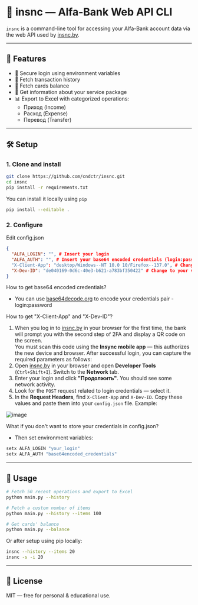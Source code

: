 # 🏦 insnc — Alfa-Bank Web API CLI

`insnc` is a command-line tool for accessing your Alfa-Bank account data via the web API used by [insnc.by](https://insnc.by).

---

## 🚀 Features

- 🔐 Secure login using environment variables
- 📜 Fetch transaction history
- 📜 Fetch cards balance
- 💼 Get information about your service package
- 📊 Export to Excel with categorized operations:
  - Приход (Income)
  - Расход (Expense)
  - Перевод (Transfer)

---

## 🛠 Setup

### 1. Clone and install

```bash
git clone https://github.com/cndctr/insnc.git
cd insnc
pip install -r requirements.txt
```
You can install it locally using `pip`

```bash
pip install --editable .
```

### 2. Configure 

Edit config.json

```json
{
  "ALFA_LOGIN": "", # Insert your login
  "ALFA_AUTH": "", # Insert your base64 encoded credentials (login:password)
  "X-Client-App": "desktop/Windows--NT 10.0 10/Firefox--137.0", # Change to your browser value
  "X-Dev-ID": "de040169-0d6c-40e3-b621-a783bf350422" # Change to your value
}
```
How to get base64 encoded credentials? 
 - You can use [base64decode.org](https://www.base64decode.org/) to encode your credentials pair - login:password

How to get "X-Client-App" and "X-Dev-ID"?
1. When you log in to [insnc.by](https://insnc.by) in your browser for the first time, the bank will prompt you with the second step of 2FA and display a QR code on the screen.  
   You must scan this code using the **Insync mobile app** — this authorizes the new device and browser. After successful login, you can capture the required parameters as follows:
2. Open [insnc.by](https://insnc.by) in your browser and open **Developer Tools** (`Ctrl+Shift+I`). Switch to the **Network** tab.
3. Enter your login and click **"Продолжить"**. You should see some network activity.
4. Look for the `POST` request related to login credentials — select it.
5. In the **Request Headers**, find `X-Client-App` and `X-Dev-ID`. Copy these values and paste them into your `config.json` file.
Example:


![image](https://github.com/user-attachments/assets/1a24854b-85b0-44e7-9d32-767a9b392550)


What if you don't want to store your credentials in config.json?
 -  Then set environment variables:

```cmd
setx ALFA_LOGIN "your_login"
setx ALFA_AUTH "base64encoded_credentials"
```


---

## 🧪 Usage

```bash
# Fetch 50 recent operations and export to Excel
python main.py --history

# Fetch a custom number of items
python main.py --history --items 100

# Get cards' balance
python main.py --balance
```

Or after setup using pip locally:

```bash
insnc --history --items 20
insnc -s -i 20
```

---

## 📝 License

MIT — free for personal & educational use.
